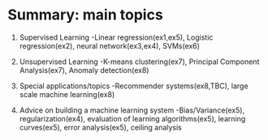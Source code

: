 # Summary: main topics 
1. Supervised Learning
   -Linear regression(ex1,ex5), Logistic regression(ex2), neural network(ex3,ex4), SVMs(ex6)

2. Unsupervised Learning
   -K-means clustering(ex7), Principal Component Analysis(ex7), Anomaly detection(ex8)

3. Special applications/topics
   -Recommender systems(ex8,TBC), large scale machine learning(ex8)

4. Advice on building a machine learning system
   -Bias/Variance(ex5), regularization(ex4), evaluation of learning algorithms(ex5), learning curves(ex5), 
    error analysis(ex5), ceiling analysis
